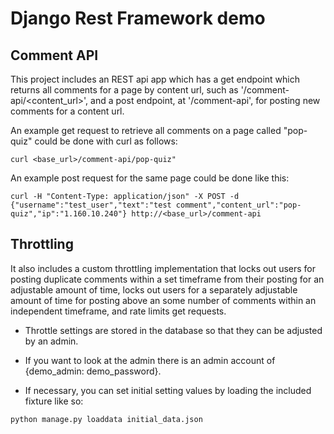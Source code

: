 # Django Rest Framework demo

## Comment API
This project includes an REST api app which has a get endpoint which returns all comments for a page by content url, such as '/comment-api/<content_url>', and a post endpoint, at '/comment-api', for posting new comments for a content url.

An example get request to retrieve all comments on a page called "pop-quiz" could be done with curl as follows:
```
curl <base_url>/comment-api/pop-quiz"
```

An example post request for the same page could be done like this:
```
curl -H "Content-Type: application/json" -X POST -d {"username":"test_user","text":"test comment","content_url":"pop-quiz","ip":"1.160.10.240"} http://<base_url>/comment-api
```
## Throttling
It also includes a custom throttling implementation that locks out users for posting duplicate comments within a set timeframe from their posting for an adjustable amount of time, locks out users for a separately adjustable amount of time for posting above an some number of comments within an independent timeframe, and rate limits get requests.

- Throttle settings are stored in the database so that they can be adjusted by an admin.

- If you want to look at the admin there is an admin account of {demo_admin: demo_password}.

- If necessary, you can set initial setting values by loading the included fixture like so:
```
python manage.py loaddata initial_data.json
```
